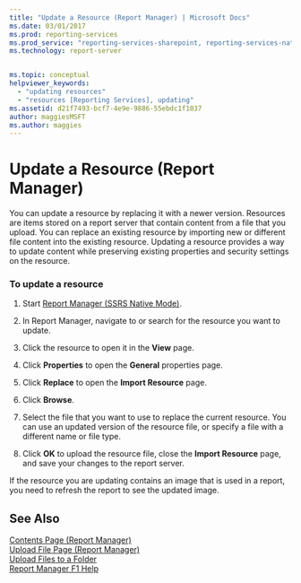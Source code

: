 ```yaml
---
title: "Update a Resource (Report Manager) | Microsoft Docs"
ms.date: 03/01/2017
ms.prod: reporting-services
ms.prod_service: "reporting-services-sharepoint, reporting-services-native"
ms.technology: report-server


ms.topic: conceptual
helpviewer_keywords: 
  - "updating resources"
  - "resources [Reporting Services], updating"
ms.assetid: d21f7493-bcf7-4e9e-9886-55ebdc1f1037
author: maggiesMSFT
ms.author: maggies
---
```

# Update a Resource (Report Manager)
  You can update a resource by replacing it with a newer version. Resources are items stored on a report server that contain content from a file that you upload. You can replace an existing resource by importing new or different file content into the existing resource. Updating a resource provides a way to update content while preserving existing properties and security settings on the resource.  
  
### To update a resource  
  
1.  Start [Report Manager  &#40;SSRS Native Mode&#41;](https://msdn.microsoft.com/library/80949f9d-58f5-48e3-9342-9e9bf4e57896).  
  
2.  In Report Manager, navigate to or search for the resource you want to update.  
  
3.  Click the resource to open it in the **View** page.  
  
4.  Click **Properties** to open the **General** properties page.  
  
5.  Click **Replace** to open the **Import Resource** page.  
  
6.  Click **Browse**.  
  
7.  Select the file that you want to use to replace the current resource. You can use an updated version of the resource file, or specify a file with a different name or file type.  
  
8.  Click **OK** to upload the resource file, close the **Import Resource** page, and save your changes to the report server.  
  
 If the resource you are updating contains an image that is used in a report, you need to refresh the report to see the updated image.  
  
## See Also  
 [Contents Page &#40;Report Manager&#41;](https://msdn.microsoft.com/library/6b16869b-158a-4934-9c85-bee934b35378)   
 [Upload File Page &#40;Report Manager&#41;](https://msdn.microsoft.com/library/7bb3166f-9374-4449-b66a-ffb77298507d)   
 [Upload Files to a Folder](../../reporting-services/report-server/upload-files-to-a-folder.md)   
 [Report Manager F1 Help](https://msdn.microsoft.com/library/e0137273-85b8-45f0-83e5-38a50481768f)  
  
  
